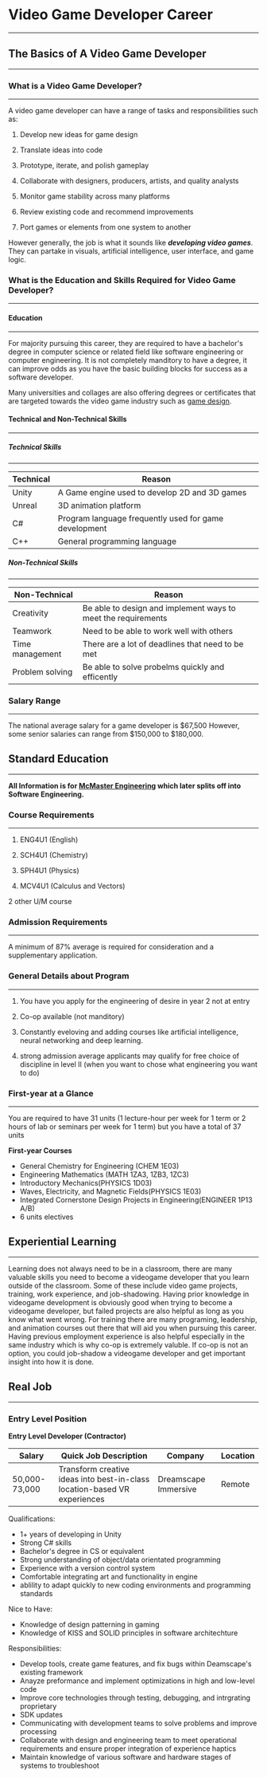 # Video Game Developer Career 
---
## The Basics of A Video Game Developer
---
### What is a Video Game Developer?
---

A video game developer can have a range of tasks and responsibilities such as:

1. Develop new ideas for game design

2. Translate ideas into code

3. Prototype, iterate, and polish gameplay

4. Collaborate with designers, producers, artists, and quality analysts

5. Monitor game stability across many platforms

6. Review existing code and recommend improvements

7. Port games or elements from one system to another

However generally, the job is what it sounds like **_developing video games_**. They can partake in visuals, artificial intelligence, user interface, and game logic. 



### What is the Education and Skills Required for Video Game Developer?
---


#### Education 
---

For majority pursuing this career, they are required to have a bachelor's degree in computer science or related field like software engineering or computer engineering. It is not completely manditory to have a degree, it can improve odds as you have the basic building blocks for success as a software developer. 

Many universities and collages are also offering degrees or certificates that are targeted towards the video game industry such as [game design](https://create.torontofilmschool.ca/video-game-design-animation/online/?param=new&mg=Search+Engine+Marketing&msg=Google+Ad&utm_source=google&utm_medium=cpc&utm_campaign=vgol-search-canada&utm_keyword=video%20game%20programs%20online&utm_content=&gclid=Cj0KCQjw1vSZBhDuARIsAKZlijT_UjP8CYB5kyF8UyHhQFoD28sY9UrFUwKsJMMUzmAiTifBYNmZ5rIaAqXsEALw_wcB). 

#### Technical and Non-Technical Skills
---


##### Technical Skills
---

| Technical | Reason                                                |
| --------- | ----------------------------------------------------- | 
| Unity     | A Game engine used to develop 2D and 3D games         |
| Unreal    | 3D animation platform                                 |
| C#        | Program language frequently used for game development |
| C++       | General programming language                          |



##### Non-Technical Skills
---

| Non-Technical  | Reason                                                       |
| ---------------| -------------------------------------------------------------| 
| Creativity     | Be able to design and implement ways to meet the requirements|
| Teamwork       | Need to be able to work well with others                     |
| Time management| There are a lot of deadlines that need to be met             |
| Problem solving| Be able to solve probelms quickly and efficently             |

### Salary Range
---

The national average salary for a game developer is $67,500 However, some senior salaries can range from $150,000 to $180,000. 

## Standard Education
---

**All Information is for [McMaster Engineering](https://www.eng.mcmaster.ca/future-students/future-undergraduate-students#Why-MacEng-) which later splits off into Software Engineering.**

### Course Requirements
---

1. ENG4U1 (English)

2. SCH4U1 (Chemistry)

3. SPH4U1 (Physics)

4. MCV4U1 (Calculus and Vectors)

2 other U/M course

### Admission Requirements
---

A minimum of 87% average is required for consideration and a supplementary application. 

### General Details about Program
---

1. You have you apply for the engineering of desire in year 2 not at entry

2. Co-op available (not manditory)

3. Constantly eveloving and adding courses like artificial intelligence, neural networking and deep learning. 

4. strong admission average applicants may qualify for free choice of discipline in level II (when you want to chose what engineering you want to do)

### First-year at a Glance
---

You are required to have 31 units (1 lecture-hour per week for 1 term or 2 hours of lab or seminars per week for 1 term) but you have a total of 37 units

**First-year Courses**

- General Chemistry for Engineering (CHEM 1E03)
- Engineering Mathematics (MATH 1ZA3, 1ZB3, 1ZC3)
- Introductory Mechanics(PHYSICS 1D03)
- Waves, Electricity, and Magnetic Fields(PHYSICS 1E03)
- Integrated Cornerstone Design Projects in Engineering(ENGINEER 1P13 A/B)
- 6 units electives 

## Experiential Learning
---

Learning does not always need to be in a classroom, there are many valuable skills you need to become a videogame developer that you learn outside of the classroom. Some of these include video game projects, training, work experience, and job-shadowing. Having prior knowledge in videogame development is obviously good when trying to become a videogame developer, but failed projects are also helpful as long as you know what went wrong. For training there are many programing, leadership, and animation courses out there that will aid you when pursuing this career. Having previous employment experience is also helpful especially in the same industry which is why co-op is extremely valuble. If co-op is not an option, you could job-shadow a videogame developer and get important insight into how it is done.    

## Real Job
---

### Entry Level Position

**Entry Level Developer (Contractor)**

| Salary        | Quick Job Description                                                    | Company              | Location |
| ------------- | ------------------------------------------------------------------------ | -------------------- | -------- |
| 50,000-73,000 | Transform creative ideas into best-in-class location-based VR experiences| Dreamscape Immersive | Remote   |

Qualifications:

- 1+ years of developing in Unity
- Strong C# skills
- Bachelor's degree in CS or equivalent
- Strong understanding of object/data orientated programming
- Experience with a version control system
- Comfortable integrating art and functionality in engine
- ablility to adapt quickly to new coding environments and programming standards

Nice to Have:

- Knowledge of design patterning in gaming
- Knowledge of KISS and SOLID principles in software architechture 

Responsibilities:
- Develop tools, create game features, and fix bugs within Deamscape's existing framework
- Anayze preformance and implement optimizations in high and low-level code
- Improve core technologies through testing, debugging, and intrgrating proprietary
- SDK updates 
- Communicating with development teams to solve problems and improve processing
- Collaborate with design and engineering team to meet operational requirements and ensure proper integration of experience haptics
- Maintain knowledge of various software and hardware stages of systems to troubleshoot 
